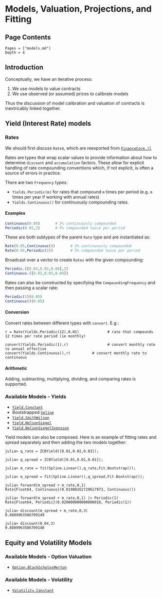 # Models, Valuation, Projections, and Fitting

## Page Contents

```@contents
Pages = ["models.md"]
Depth = 4
```

## Introduction

Conceptually, we have an iterative process:

1. We use models to value contracts
2. We use observed (or assumed) prices to calibrate models

Thus the discussion of model calibration and valuation of contracts is inextricably linked together.

## Yield (Interest Rate) models

### Rates

We should first discuss `Rate`s, which are reexported from [`FinanceCore.jl`](https://github.com/JuliaActuary/FinanceCore.jl)

Rates are types that wrap scalar values to provide information about how to determine `discount` and `accumulation` factors. These allow for explicit handling of rate compounding conventions which, if not explicit, is often a source of errors in practice.

There are two `Frequency` types:

- `Yields.Periodic(m)` for rates that compound `m` times per period (e.g. `m` times per year if working with annual rates).
- `Yields.Continuous()` for continuously compounding rates.

#### Examples

```julia
Continuous(0.05)       # 5% continuously compounded
Periodic(0.05,2)       # 5% compounded twice per period
```

These are both subtypes of the parent `Rate` type and are instantiated as:

```julia
Rate(0.05,Continuous())       # 5% continuously compounded
Rate(0.05,Periodic(2))        # 5% compounded twice per period
```

Broadcast over a vector to create `Rates` with the given compounding:

```julia
Periodic.([0.02,0.03,0.04],2) 
Continuous.([0.02,0.03,0.04]) 
```

Rates can also be constructed by specifying the `CompoundingFrequency` and then passing a scalar rate:

```julia
Periodic(1)(0.05)
Continuous()(0.05)
```

#### Conversion

Convert rates between different types with `convert`. E.g.:

```julia-repl
r = Rate(Yields.Periodic(12),0.01)             # rate that compounds 12 times per rate period (ie monthly)

convert(Yields.Periodic(1),r)                  # convert monthly rate to annual effective
convert(Yields.Continuous(),r)          # convert monthly rate to continuous
```

#### Arithmetic

Adding, subtracting, multiplying, dividing, and comparing rates is supported.

### Available Models - Yields

- [`Yield.Constant`](@ref)
- Bootstrapped [`Spline`](@ref)
- [`Yield.SmithWilson`](@ref)
- [`Yield.NelsonSiegel`](@ref)
- [`Yield.NelsonSiegelSvensson`](@ref)

Yield models can also be composed. Here is an example of fitting rates and spread separately and then adding the two models together:

```julia-repl
julia> q_rate = ZCBYield([0.01,0.02,0.03]);

julia> q_spread = ZCBYield([0.01,0.01,0.01]);

julia> m_rate = fit(Spline.Linear(),q_rate,Fit.Bootstrap());⠀           

julia> m_spread = fit(Spline.Linear(),q_spread,Fit.Bootstrap());

julia> forward(m_spread + m_rate,0,1)
Rate{Float64, Continuous}(0.01980262729617973, Continuous())

julia> forward(m_spread + m_rate,0,1) |> Periodic(1)
Rate{Float64, Periodic}(0.020000000000000018, Periodic(1))

julia> discount(m_spread + m_rate,0,3)
0.8889963586709149

julia> discount(0.04,3)
0.8889963586709148
```

## Equity and Volatility Models

### Available Models - Option Valuation

- [`Option.BlackScholesMerton`](@ref)

### Available Models - Volatility

- [`Volatility.Constant`](@ref)